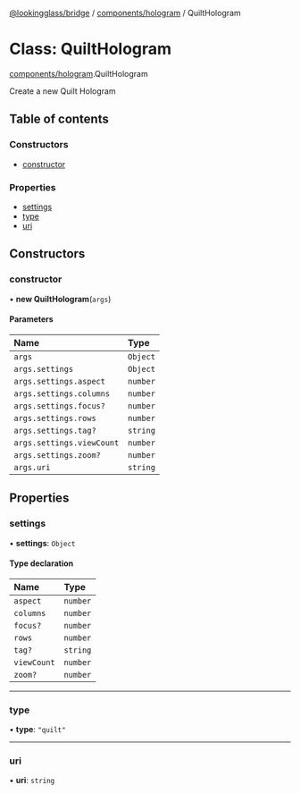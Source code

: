 [@lookingglass/bridge](../README.md) / [components/hologram](../modules/components_hologram.md) / QuiltHologram

# Class: QuiltHologram

[components/hologram](../modules/components_hologram.md).QuiltHologram

Create a new Quilt Hologram

## Table of contents

### Constructors

- [constructor](components_hologram.QuiltHologram.md#constructor)

### Properties

- [settings](components_hologram.QuiltHologram.md#settings)
- [type](components_hologram.QuiltHologram.md#type)
- [uri](components_hologram.QuiltHologram.md#uri)

## Constructors

### constructor

• **new QuiltHologram**(`args`)

#### Parameters

| Name | Type |
| :------ | :------ |
| `args` | `Object` |
| `args.settings` | `Object` |
| `args.settings.aspect` | `number` |
| `args.settings.columns` | `number` |
| `args.settings.focus?` | `number` |
| `args.settings.rows` | `number` |
| `args.settings.tag?` | `string` |
| `args.settings.viewCount` | `number` |
| `args.settings.zoom?` | `number` |
| `args.uri` | `string` |

## Properties

### settings

• **settings**: `Object`

#### Type declaration

| Name | Type |
| :------ | :------ |
| `aspect` | `number` |
| `columns` | `number` |
| `focus?` | `number` |
| `rows` | `number` |
| `tag?` | `string` |
| `viewCount` | `number` |
| `zoom?` | `number` |

___

### type

• **type**: ``"quilt"``

___

### uri

• **uri**: `string`
